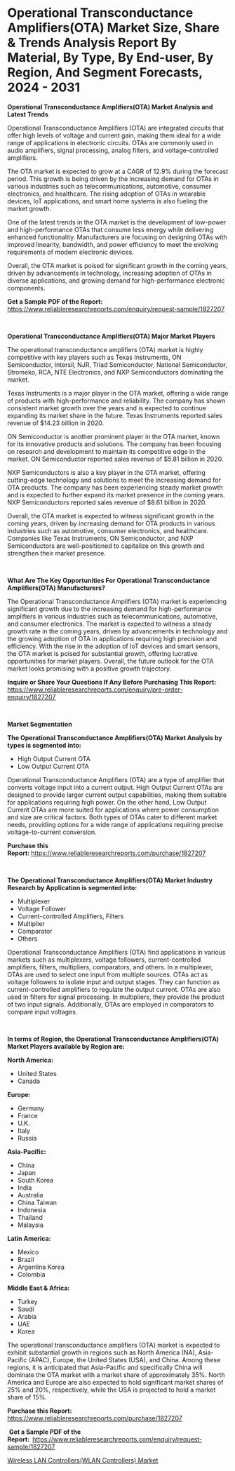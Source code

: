 <p><h1>Operational Transconductance Amplifiers(OTA) Market Size, Share & Trends Analysis Report By Material, By Type, By End-user, By Region, And Segment Forecasts, 2024 - 2031</h1></p><p><strong>Operational Transconductance Amplifiers(OTA) Market Analysis and Latest Trends</strong></p>
<p><p>Operational Transconductance Amplifiers (OTA) are integrated circuits that offer high levels of voltage and current gain, making them ideal for a wide range of applications in electronic circuits. OTAs are commonly used in audio amplifiers, signal processing, analog filters, and voltage-controlled amplifiers.</p><p>The OTA market is expected to grow at a CAGR of 12.9% during the forecast period. This growth is being driven by the increasing demand for OTAs in various industries such as telecommunications, automotive, consumer electronics, and healthcare. The rising adoption of OTAs in wearable devices, IoT applications, and smart home systems is also fueling the market growth.</p><p>One of the latest trends in the OTA market is the development of low-power and high-performance OTAs that consume less energy while delivering enhanced functionality. Manufacturers are focusing on designing OTAs with improved linearity, bandwidth, and power efficiency to meet the evolving requirements of modern electronic devices.</p><p>Overall, the OTA market is poised for significant growth in the coming years, driven by advancements in technology, increasing adoption of OTAs in diverse applications, and growing demand for high-performance electronic components.</p></p>
<p><strong>Get a Sample PDF of the Report:&nbsp;</strong> <a href="https://www.reliableresearchreports.com/enquiry/request-sample/1827207">https://www.reliableresearchreports.com/enquiry/request-sample/1827207</a></p>
<p>&nbsp;</p>
<p><strong>Operational Transconductance Amplifiers(OTA) Major Market Players</strong></p>
<p><p>The operational transconductance amplifiers (OTA) market is highly competitive with key players such as Texas Instruments, ON Semiconductor, Intersil, NJR, Triad Semiconductor, National Semiconductor, Stromeko, RCA, NTE Electronics, and NXP Semiconductors dominating the market. </p><p>Texas Instruments is a major player in the OTA market, offering a wide range of products with high-performance and reliability. The company has shown consistent market growth over the years and is expected to continue expanding its market share in the future. Texas Instruments reported sales revenue of $14.23 billion in 2020.</p><p>ON Semiconductor is another prominent player in the OTA market, known for its innovative products and solutions. The company has been focusing on research and development to maintain its competitive edge in the market. ON Semiconductor reported sales revenue of $5.81 billion in 2020.</p><p>NXP Semiconductors is also a key player in the OTA market, offering cutting-edge technology and solutions to meet the increasing demand for OTA products. The company has been experiencing steady market growth and is expected to further expand its market presence in the coming years. NXP Semiconductors reported sales revenue of $8.61 billion in 2020.</p><p>Overall, the OTA market is expected to witness significant growth in the coming years, driven by increasing demand for OTA products in various industries such as automotive, consumer electronics, and healthcare. Companies like Texas Instruments, ON Semiconductor, and NXP Semiconductors are well-positioned to capitalize on this growth and strengthen their market presence.</p></p>
<p>&nbsp;</p>
<p><strong>What Are The Key Opportunities For Operational Transconductance Amplifiers(OTA) Manufacturers?</strong></p>
<p><p>The Operational Transconductance Amplifiers (OTA) market is experiencing significant growth due to the increasing demand for high-performance amplifiers in various industries such as telecommunications, automotive, and consumer electronics. The market is expected to witness a steady growth rate in the coming years, driven by advancements in technology and the growing adoption of OTA in applications requiring high precision and efficiency. With the rise in the adoption of IoT devices and smart sensors, the OTA market is poised for substantial growth, offering lucrative opportunities for market players. Overall, the future outlook for the OTA market looks promising with a positive growth trajectory.</p></p>
<p><strong>Inquire or Share Your Questions If Any Before Purchasing This Report:</strong> <a href="https://www.reliableresearchreports.com/enquiry/pre-order-enquiry/1827207">https://www.reliableresearchreports.com/enquiry/pre-order-enquiry/1827207</a></p>
<p>&nbsp;</p>
<p><strong>Market Segmentation</strong></p>
<p><strong>The Operational Transconductance Amplifiers(OTA) Market Analysis by types is segmented into:</strong></p>
<p><ul><li>High Output Current OTA</li><li>Low Output Current OTA</li></ul></p>
<p><p>Operational Transconductance Amplifiers (OTA) are a type of amplifier that converts voltage input into a current output. High Output Current OTAs are designed to provide larger current output capabilities, making them suitable for applications requiring high power. On the other hand, Low Output Current OTAs are more suited for applications where power consumption and size are critical factors. Both types of OTAs cater to different market needs, providing options for a wide range of applications requiring precise voltage-to-current conversion.</p></p>
<p><strong>Purchase this Report:&nbsp;</strong><a href="https://www.reliableresearchreports.com/purchase/1827207">https://www.reliableresearchreports.com/purchase/1827207</a></p>
<p>&nbsp;</p>
<p><strong>The Operational Transconductance Amplifiers(OTA) Market Industry Research by Application is segmented into:</strong></p>
<p><ul><li>Multiplexer</li><li>Voltage Follower</li><li>Current-controlled Amplifiers, Filters</li><li>Multiplier</li><li>Comparator</li><li>Others</li></ul></p>
<p><p>Operational Transconductance Amplifiers (OTA) find applications in various markets such as multiplexers, voltage followers, current-controlled amplifiers, filters, multipliers, comparators, and others. In a multiplexer, OTAs are used to select one input from multiple sources. OTAs act as voltage followers to isolate input and output stages. They can function as current-controlled amplifiers to regulate the output current. OTAs are also used in filters for signal processing. In multipliers, they provide the product of two input signals. Additionally, OTAs are employed in comparators to compare input voltages.</p></p>
<p>&nbsp;</p>
<p><strong>In terms of Region, the Operational Transconductance Amplifiers(OTA) Market Players available by Region are:</strong></p>
<p>
    <p> <strong> North America: </strong>
        <ul>
            <li>United States</li>
            <li>Canada</li>
        </ul>
        </p> 
    <p> <strong> Europe: </strong>
        <ul>
            <li>Germany</li>
            <li>France</li>
            <li>U.K.</li>
            <li>Italy</li>
            <li>Russia</li>
        </ul>
        </p> 
    <p> <strong> Asia-Pacific: </strong>
        <ul>
            <li>China</li>
            <li>Japan</li>
            <li>South Korea</li>
            <li>India</li>
            <li>Australia</li>
            <li>China Taiwan</li>
            <li>Indonesia</li>
            <li>Thailand</li>
            <li>Malaysia</li>
        </ul>
        </p> 
    <p> <strong> Latin America: </strong>
        <ul>
            <li>Mexico</li>
            <li>Brazil</li>
            <li>Argentina Korea</li>
            <li>Colombia</li>
        </ul>
        </p> 
    <p> <strong> Middle East & Africa: </strong>
        <ul>
            <li>Turkey</li>
            <li>Saudi</li>
            <li>Arabia</li>
            <li>UAE</li>
            <li>Korea</li>
        </ul>
    </p>
    </p>
<p><p>The operational transconductance amplifiers (OTA) market is expected to exhibit substantial growth in regions such as North America (NA), Asia-Pacific (APAC), Europe, the United States (USA), and China. Among these regions, it is anticipated that Asia-Pacific and specifically China will dominate the OTA market with a market share of approximately 35%. North America and Europe are also expected to hold significant market shares of 25% and 20%, respectively, while the USA is projected to hold a market share of 15%.</p></p>
<p><strong>Purchase this Report: </strong><a href="https://www.reliableresearchreports.com/purchase/1827207">https://www.reliableresearchreports.com/purchase/1827207</a></p>
<p>&nbsp;<strong>Get a Sample PDF of the Report:&nbsp;&nbsp;</strong><a href="https://www.reliableresearchreports.com/enquiry/request-sample/1827207">https://www.reliableresearchreports.com/enquiry/request-sample/1827207</a></p>
<p><strong></strong></p>
<p><p><a href="https://github.com/RichRobinson5/Market-Research-Report-List-4/blob/main/wireless-lan-controllerswlan-controllers-market.md">Wireless LAN Controllers(WLAN Controllers) Market</a></p></p>
